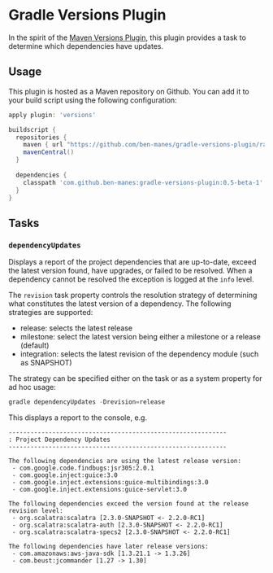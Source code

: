 # Gradle Versions Plugin

In the spirit of the [Maven Versions Plugin](http://mojo.codehaus.org/versions-maven-plugin/), 
this plugin provides a task to determine which dependencies have updates.

## Usage

This plugin is hosted as a Maven repository on Github. You can add it to your build script using
the following configuration:

```groovy
apply plugin: 'versions'

buildscript {
  repositories {
    maven { url "https://github.com/ben-manes/gradle-versions-plugin/raw/mvnrepo" }
    mavenCentral()
  }
  
  dependencies {
    classpath 'com.github.ben-manes:gradle-versions-plugin:0.5-beta-1'  // tested on Gradle 1.10
  }
}
```

## Tasks

### `dependencyUpdates`

Displays a report of the project dependencies that are up-to-date, exceed the latest version found,
have upgrades, or failed to be resolved. When a dependency cannot be resolved the exception is
logged at the `info` level.

The `revision` task property controls the resolution strategy of determining what constitutes the
latest version of a dependency. The following strategies are supported:

  * release: selects the latest release
  * milestone: select the latest version being either a milestone or a release (default)
  * integration: selects the latest revision of the dependency module (such as SNAPSHOT)

The strategy can be specified either on the task or as a system property for ad hoc usage:

```groovy
gradle dependencyUpdates -Drevision=release
```

This displays a report to the console, e.g.

```
------------------------------------------------------------
: Project Dependency Updates
------------------------------------------------------------

The following dependencies are using the latest release version:
 - com.google.code.findbugs:jsr305:2.0.1
 - com.google.inject:guice:3.0
 - com.google.inject.extensions:guice-multibindings:3.0
 - com.google.inject.extensions:guice-servlet:3.0

The following dependencies exceed the version found at the release revision level:
 - org.scalatra:scalatra [2.3.0-SNAPSHOT <- 2.2.0-RC1]
 - org.scalatra:scalatra-auth [2.3.0-SNAPSHOT <- 2.2.0-RC1]
 - org.scalatra:scalatra-specs2 [2.3.0-SNAPSHOT <- 2.2.0-RC1]

The following dependencies have later release versions:
 - com.amazonaws:aws-java-sdk [1.3.21.1 -> 1.3.26]
 - com.beust:jcommander [1.27 -> 1.30]
```

